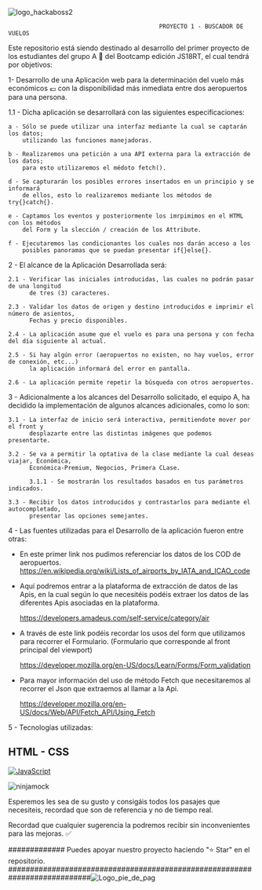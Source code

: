

![logo_hackaboss2](https://user-images.githubusercontent.com/123706095/227735623-957196ef-8356-4202-be54-fe6b3acd573c.png)






                                               PROYECTO 1 - BUSCADOR DE VUELOS 





Este repositorio está siendo destinado al desarrollo del primer proyecto de los
estudiantes del grupo A 📝 del Bootcamp edición JS18RT, el cual tendrá por
objetivos:

1- Desarrollo de una Aplicación web para la determinación del vuelo más económicos 💶 
con la disponibilidad más inmediata entre dos aeropuertos para una persona.

  1.1 - Dicha aplicación se desarrollará con las siguientes especificaciones:
  
    a - Sólo se puede utilizar una interfaz mediante la cual se captarán los datos;
        utilizando las funciones manejadoras.
	
    b - Realizaremos una petición a una API externa para la extracción de los datos;
        para esto utilizaremos el médoto fetch().
	
    d - Se capturarán los posibles errores insertados en un principio y se informará
	    de ellos, esto lo realizaremos mediante los métodos de try{}catch{}.
	    
    e - Captamos los eventos y posteriormente los imrpimimos en el HTML con los métodos
    	del Form y la slección / creación de los Attribute.
	
	f - Ejecutaremos las condicionantes los cuales nos darán acceso a los
	    posibles panoramas que se puedan presentar if{}else{}.
	    

2 - El alcance de la Aplicación Desarrollada será:

	2.1 - Verificar las iniciales introducidas, las cuales no podrán pasar de una longitud
	      de tres (3) caracteres.
	
	2.3 - Validar los datos de origen y destino introducidos e imprimir el número de asientos,
	      Fechas y precio disponibles.
	      
	2.4 - La aplicación asume que el vuelo es para una persona y con fecha del día siguiente al actual.
	
	2.5 - Si hay algún error (aeropuertos no existen, no hay vuelos, error de conexión, etc...)
	      la aplicación informará del error en pantalla.
	
	2.6 - La aplicación permite repetir la búsqueda con otros aeropuertos.

	

3 - Adicionalmente a los alcances del Desarrollo solicitado, el equipo A, ha decidido la implementación 	de algunos alcances adicionales, como lo son:

	3.1 - La interfaz de inicio será interactiva, permitiendote mover por el front y
	      desplazarte entre las distintas imágenes que podemos presentarte.

	3.2 - Se va a permitir la optativa de la clase mediante la cual deseas viajar, Económica,
	      Económica-Premium, Negocios, Primera CLase.
	      
	      3.1.1 - Se mostrarán los resultados basados en tus parámetros indicados.
	      
	3.3 - Recibir los datos introducidos y contrastarlos para mediante el autocompletado,
	      presentar las opciones semejantes.
	 	


4 - Las fuentes utilizadas para el Desarrollo de la aplicación fueron entre otras:

- En este primer link nos pudimos referenciar los datos de los COD de aeropuertos.
	https://en.wikipedia.org/wiki/Lists_of_airports_by_IATA_and_ICAO_code

- Aquí podremos entrar a la plataforma de extracción de datos de las Apis, en la cual según lo que necesitéis podéis extraer los datos de las diferentes Apis asociadas en la plataforma.
	
	https://developers.amadeus.com/self-service/category/air

- A través de este link podéis recordar los usos del form que utilizamos para recorrer el Formulario.
	(Formulario que corresponde al front principal del viewport)

    https://developer.mozilla.org/en-US/docs/Learn/Forms/Form_validation




- Para mayor información del uso de método Fetch que necesitaremos al recorrer el Json que extraemos al llamar a la Api.

    https://developer.mozilla.org/en-US/docs/Web/API/Fetch_API/Using_Fetch




5 - Tecnologías utilizadas:



## HTML - CSS ##
[![JavaScript](https://img.shields.io/badge/JavaScript-F7DF1E?style=for-the-badge&logo=javascript&logoColor=white&labelColor=101010)]()

![ninjamock](https://user-images.githubusercontent.com/123706095/228195824-90dec791-607f-487e-a381-f37962f5bced.png)
	
	















Esperemos les sea de su gusto y consigáis todos los pasajes que necesiteis, recordad que son de referencia y no de tiempo real.

Recordad que cualquier sugerencia la podremos recibir sin inconvenientes para las mejoras. ✅





############# Puedes apoyar nuestro proyecto haciendo "⭐️ Star" en el repositorio.
###########################################################################![Logo_pie_de_pag](https://user-images.githubusercontent.com/123706095/227745452-770ecd39-babe-4f27-9ced-d3e0a0f8c210.png)








